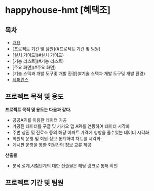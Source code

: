 # happyhouse-hmt [혜택조]
## 목차
  - [개요](#개요) 
  - [프로젝트 기간 및 팀원](#프로젝트 기간 및 팀원) 
  - [설치 가이드](#설치 가이드)
  - [기능 리스트](#기능 리스트)
  - [주요 화면](#주요 화면)
  - [기술 스택과 개발 도구및 개발 환경](#기술 스택과 개발 도구및 개발 환경)
  - [레퍼런스](#레퍼런스)

## 프로젝트 목적 및 용도

**프로젝트 목적 및 용도는 다음과 같다.**
- 공공API를 이용한 데이터 가공
- 가공된 데이터를 구글 및 카카오 맵 API를 연동하여 데이터 시각화
- 주변 상권 및 진료소 등의 해당 아파트 가격에 영향을 줄수있는 데이터 시각화
- 회원제 운영 및 회원 정보 통계하여 차트를 시각화
- 게시판 운영을 통한 회원간의 정보 교류 제공

**산출물**
- 분석,설계,시험단계의 대한 산출물은 해당 링크로 통해 확인


## 프로젝트 기간 및 팀원

